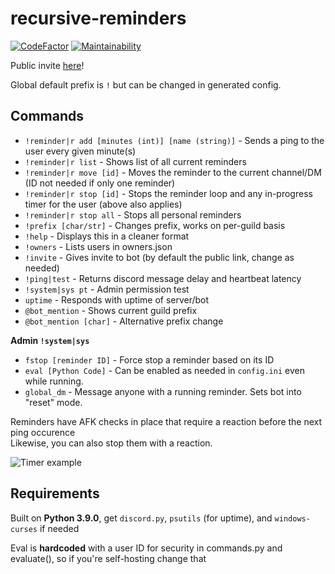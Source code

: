 # recursive-reminders

[![CodeFactor](https://www.codefactor.io/repository/github/3zachm/recursive-reminders/badge)](https://www.codefactor.io/repository/github/3zachm/recursive-reminders) [![Maintainability](https://api.codeclimate.com/v1/badges/047a379134cb872d9743/maintainability)](https://codeclimate.com/github/3zachm/recursive-reminders/maintainability)

Public invite [here](https://3zachm.dev/youmu/)!

Global default prefix is `!` but can be changed in generated config.

## Commands

- `!reminder|r add [minutes (int)] [name (string)]` - Sends a ping to the user every given minute(s)
- `!reminder|r list` - Shows list of all current reminders
- `!reminder|r move [id]` - Moves the reminder to the current channel/DM (ID not needed if only one reminder)
- `!reminder|r stop [id]` - Stops the reminder loop and any in-progress timer for the user (above also applies)
- `!reminder|r stop all` - Stops all personal reminders
- `!prefix [char/str]` - Changes prefix, works on per-guild basis
- `!help` - Displays this in a cleaner format
- `!owners` - Lists users in owners.json
- `!invite` - Gives invite to bot (by default the public link, change as needed)
- `!ping|test` - Returns discord message delay and heartbeat latency
- `!system|sys pt` - Admin permission test
- `uptime` - Responds with uptime of server/bot
- `@bot_mention` - Shows current guild prefix
- `@bot_mention [char]` - Alternative prefix change

**Admin `!system|sys`**

- `fstop [reminder ID]` - Force stop a reminder based on its ID
- `eval [Python Code]` - Can be enabled as needed in `config.ini` even while running.
- `global_dm` - Message anyone with a running reminder. Sets bot into "reset" mode.

Reminders have AFK checks in place that require a reaction before the next ping occurence\
Likewise, you can also stop them with a reaction.

![Timer example](https://i.imgur.com/vLQk9oQ.png)

## Requirements

Built on **Python 3.9.0**, get `discord.py`, `psutils` (for uptime), and `windows-curses` if needed

Eval is **hardcoded** with a user ID for security in commands.py and evaluate(), so if you're self-hosting change that
